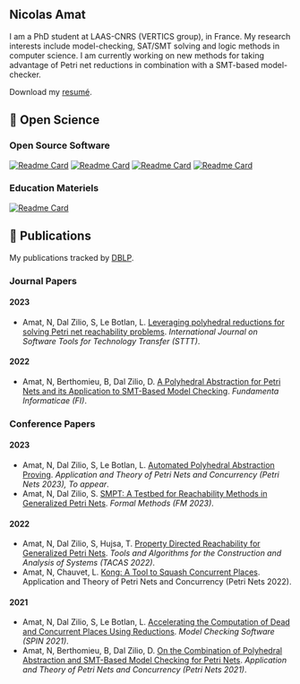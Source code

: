 ## Nicolas Amat

I am a PhD student at LAAS-CNRS (VERTICS group), in France. My research interests include
model-checking, SAT/SMT solving and logic methods in computer science. I am
currently working on new methods for taking advantage of Petri net reductions in combination with a SMT-based model-checker.

Download my [resumé](https://homepages.laas.fr/namat/media/Amat_CV.pdf).

## 🔭 Open Science

### Open Source Software

[![Readme Card](https://github-readme-stats.vercel.app/api/pin/?username=nicolasAmat&repo=SMPT&theme=transparent)](https://github.com/nicolasAmat/SMPT)
[![Readme Card](https://github-readme-stats.vercel.app/api/pin/?username=nicolasAmat&repo=Kong&theme=transparent)](https://github.com/nicolasAmat/Kong)
[![Readme Card](https://github-readme-stats.vercel.app/api/pin/?username=nicolasAmat&repo=Reductron&theme=transparent)](https://github.com/nicolasAmat/Reductron)
[![Readme Card](https://github-readme-stats.vercel.app/api/pin/?username=nicolasAmat&repo=Octant&theme=transparent)](https://github.com/nicolasAmat/Octant)

### Education Materiels

[![Readme Card](https://github-readme-stats.vercel.app/api/pin/?username=nicolasAmat&repo=uSMPT&theme=transparent)](https://github.com/nicolasAmat/uSMPT)

## 📖 Publications

My publications tracked by [DBLP](https://dblp.org/pid/290/7553.html).

### Journal Papers

#### 2023

- Amat, N, Dal Zilio, S, Le Botlan, L. [Leveraging polyhedral reductions for solving Petri net reachability problems](doi.org/10.1007/s10009-022-00694-8). *International Journal on Software Tools for Technology Transfer (STTT)*.

#### 2022

- Amat, N, Berthomieu, B, Dal Zilio, D. [A Polyhedral Abstraction for Petri Nets and its Application to SMT-Based Model Checking](doi.org/10.3233/FI-222134). *Fundamenta Informaticae (FI)*.

### Conference Papers

#### 2023

- Amat, N, Dal Zilio, S, Le Botlan, L. [Automated Polyhedral Abstraction Proving](https://petrinets2023.deec.fct.unl.pt/). *Application and Theory of Petri Nets and Concurrency (Petri Nets 2023), To appear*.
- Amat, N, Dal Zilio, S. [SMPT: A Testbed for Reachability Methods in Generalized Petri Nets](doi.org/10.1007/978-3-031-27481-7_25). *Formal Methods (FM 2023)*.
  
#### 2022

- Amat, N, Dal Zilio, S, Hujsa, T. [Property Directed Reachability for Generalized Petri Nets](doi.org/10.1007/978-3-030-99524-9_28). *Tools and Algorithms for the Construction and Analysis of Systems (TACAS 2022)*.
- Amat, N, Chauvet, L. [Kong: A Tool to Squash Concurrent Places](doi.org/10.1007/978-3-031-06653-5_6). Application and Theory of Petri Nets and Concurrency (Petri Nets 2022).

#### 2021

- Amat, N, Dal Zilio, S, Le Botlan, L. [Accelerating the Computation of Dead and Concurrent Places Using Reductions](doi.org/10.1007/978-3-030-84629-9_3). *Model Checking Software (SPIN 2021)*.
- Amat, N, Berthomieu, B, Dal Zilio, D. [On the Combination of Polyhedral Abstraction and SMT-Based Model Checking for Petri Nets](doi.org/10.1007/978-3-030-76983-3_9). *Application and Theory of Petri Nets and Concurrency (Petri Nets 2021)*.
    
